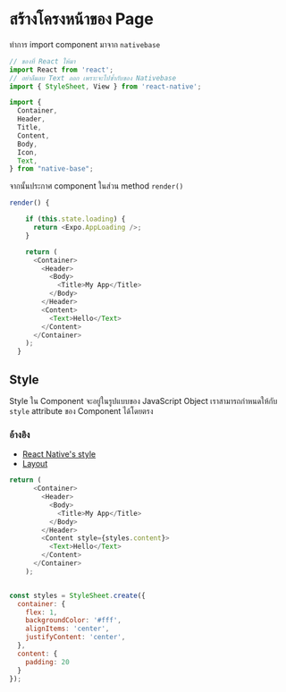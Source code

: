 
# สร้างโครงหน้าของ Page

ทำการ import component มาจาก `nativebase`

```javascript
// ของที่ React ให้มา
import React from 'react';
// อย่าลืมลบ Text ออก เพราะจะไปซ้ำกับของ Nativebase
import { StyleSheet, View } from 'react-native';

import {
  Container,
  Header,
  Title,
  Content,
  Body,
  Icon,
  Text,
} from "native-base";

```

จากนั้นประกาศ component ในส่วน method `render()`

```javascript
render() {

    if (this.state.loading) {
      return <Expo.AppLoading />;
    }

    return (
      <Container>
        <Header>
          <Body>
            <Title>My App</Title>
          </Body>
        </Header>
        <Content>
          <Text>Hello</Text>
        </Content>
      </Container>
    );
  }
```

## Style

Style ใน Component จะอยู่ในรูปแบบของ JavaScript Object เราสามารถกำหนดให้กับ `style` attribute ของ Component ได้โดยตรง

### อ้างอิง

- [React Native's style](https://facebook.github.io/react-native/docs/style)
- [Layout](https://facebook.github.io/react-native/docs/flexbox)

```javascript
return (
      <Container>
        <Header>
          <Body>
            <Title>My App</Title>
          </Body>
        </Header>
        <Content style={styles.content}>
          <Text>Hello</Text>
        </Content>
      </Container>
    );


const styles = StyleSheet.create({
  container: {
    flex: 1,
    backgroundColor: '#fff',
    alignItems: 'center',
    justifyContent: 'center',
  },
  content: {
    padding: 20
  }
});
```